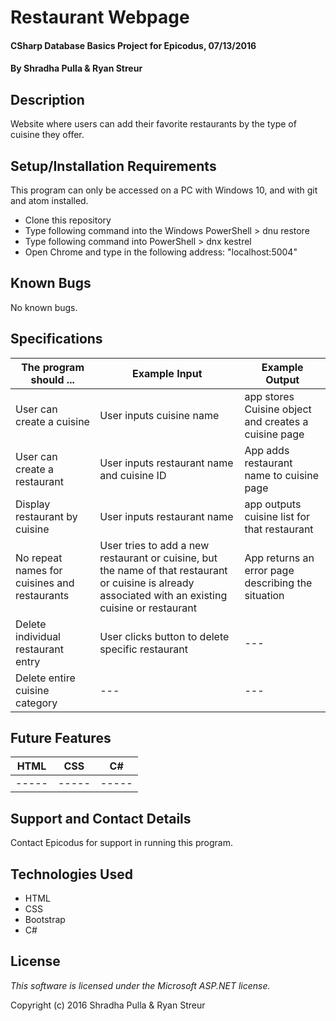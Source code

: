 # Restaurant Webpage

#### CSharp Database Basics Project for Epicodus, 07/13/2016

#### By Shradha Pulla & Ryan Streur

## Description

Website where users can add their favorite restaurants by the type of cuisine they offer.

## Setup/Installation Requirements

This program can only be accessed on a PC with Windows 10, and with git and atom installed.

* Clone this repository
* Type following command into the Windows PowerShell > dnu restore
* Type following command into PowerShell > dnx kestrel
* Open Chrome and type in the following address: "localhost:5004"

## Known Bugs

No known bugs.

## Specifications

The program should ... | Example Input | Example Output
----- | ----- | -----
User can create a cuisine | User inputs cuisine name | app stores Cuisine object and creates a cuisine page
User can create a restaurant | User inputs restaurant name and cuisine ID | App adds restaurant name to cuisine page
Display restaurant by cuisine | User inputs restaurant name | app outputs cuisine list for that restaurant
No repeat names for cuisines and restaurants | User tries to add a new restaurant or cuisine, but the name of that restaurant or cuisine is already associated with an existing cuisine or restaurant | App returns an error page describing the situation
Delete individual restaurant entry | User clicks button to delete specific restaurant | ---
Delete entire cuisine category | --- | ---

## Future Features

HTML | CSS | C#
----- | ----- | -----
----- | ----- | -----

## Support and Contact Details

Contact Epicodus for support in running this program.

## Technologies Used

* HTML
* CSS
* Bootstrap
* C#

## License

*This software is licensed under the Microsoft ASP.NET license.*

Copyright (c) 2016 Shradha Pulla & Ryan Streur
